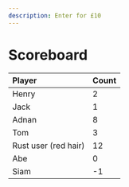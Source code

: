 ```yaml
---
description: Enter for £10
---
```


# Scoreboard

| Player | Count |
| :--- | :--- |
| Henry | 2 |
| Jack | 1 |
| Adnan | 8 |
| Tom | 3 |
| Rust user \(red hair\) | 12 |
| Abe | 0 |
| Siam | -1 |

